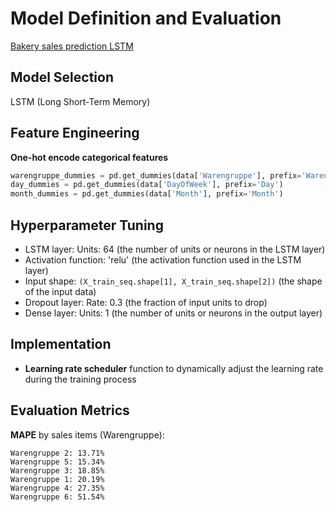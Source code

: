 # Model Definition and Evaluation
[Bakery sales prediction LSTM](bakery_lstm_6_0.ipynb)

## Model Selection
LSTM (Long Short-Term Memory) 
## Feature Engineering
**One-hot encode categorical features**
```python
warengruppe_dummies = pd.get_dummies(data['Warengruppe'], prefix='Warengruppe')
day_dummies = pd.get_dummies(data['DayOfWeek'], prefix='Day')
month_dummies = pd.get_dummies(data['Month'], prefix='Month')
```

## Hyperparameter Tuning
- LSTM layer:
Units: 64 (the number of units or neurons in the LSTM layer)
- Activation function: 
'relu' (the activation function used in the LSTM layer)
- Input shape: 
`(X_train_seq.shape[1], X_train_seq.shape[2])` (the shape of the input data)
- Dropout layer:
Rate: 0.3 (the fraction of input units to drop)
- Dense layer:
Units: 1 (the number of units or neurons in the output layer)

## Implementation
- **Learning rate scheduler** function to dynamically adjust the learning rate during the training process

## Evaluation Metrics
**MAPE** by sales items (Warengruppe):
```
Warengruppe 2: 13.71%
Warengruppe 5: 15.34%
Warengruppe 3: 18.85%
Warengruppe 1: 20.19%
Warengruppe 4: 27.35%
Warengruppe 6: 51.54%
```
